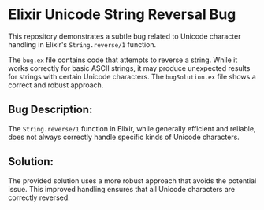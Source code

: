 # Elixir Unicode String Reversal Bug

This repository demonstrates a subtle bug related to Unicode character handling in Elixir's `String.reverse/1` function.

The `bug.ex` file contains code that attempts to reverse a string. While it works correctly for basic ASCII strings, it may produce unexpected results for strings with certain Unicode characters. The `bugSolution.ex` file shows a correct and robust approach.

## Bug Description:

The `String.reverse/1` function in Elixir, while generally efficient and reliable, does not always correctly handle specific kinds of Unicode characters.

## Solution:

The provided solution uses a more robust approach that avoids the potential issue. This improved handling ensures that all Unicode characters are correctly reversed.